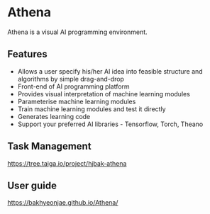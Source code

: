 # Athena

Athena is a visual AI programming environment.

## Features

- Allows a user specify his/her AI idea into feasible structure and algorithms by simple drag-and-drop
- Front-end of AI programming platform
- Provides visual interpretation of machine learning modules
- Parameterise machine learning modules
- Train machine learning modules and test it directly
- Generates learning code
- Support your preferred AI libraries - Tensorflow, Torch, Theano

## Task Management

https://tree.taiga.io/project/hjbak-athena

## User guide
https://bakhyeonjae.github.io/Athena/
